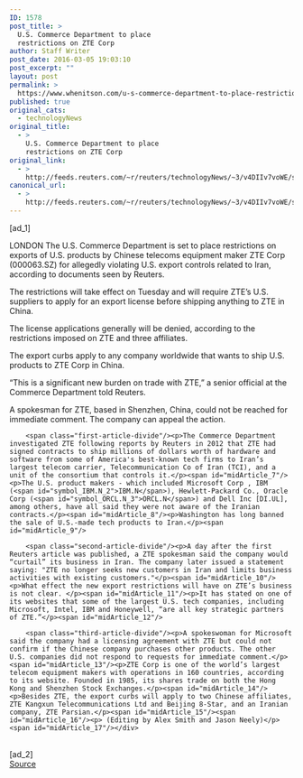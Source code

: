 ```yaml
---
ID: 1578
post_title: >
  U.S. Commerce Department to place
  restrictions on ZTE Corp
author: Staff Writer
post_date: 2016-03-05 19:03:10
post_excerpt: ""
layout: post
permalink: >
  https://www.whenitson.com/u-s-commerce-department-to-place-restrictions-on-zte-corp/
published: true
original_cats:
  - technologyNews
original_title:
  - >
    U.S. Commerce Department to place
    restrictions on ZTE Corp
original_link:
  - >
    http://feeds.reuters.com/~r/reuters/technologyNews/~3/v4DIIv7voWE/story01.htm
canonical_url:
  - >
    http://feeds.reuters.com/~r/reuters/technologyNews/~3/v4DIIv7voWE/story01.htm
---
```

 [ad_1]
<br><div id="articleText">
<span id="midArticle_start"/>

<span id="midArticle_0"/><span class="focusParagraph" readability="5"><p><span class="articleLocation">LONDON</span> The U.S. Commerce Department is set to place restrictions on exports of U.S. products by Chinese telecoms equipment maker ZTE Corp (<span id="symbol_000063.SZ_0">000063.SZ</span>) for allegedly violating U.S. export controls related to Iran, according to documents seen by Reuters.</p></span><span id="midArticle_1"/><p>The restrictions will take effect on Tuesday and will require ZTE’s U.S. suppliers to apply for an export license before shipping anything to ZTE in China. </p><span id="midArticle_2"/><p>The license applications generally will be denied, according to the restrictions imposed on ZTE and three affiliates.</p><span id="midArticle_3"/><p>The export curbs apply to any company worldwide that wants to ship U.S. products to ZTE Corp in China.</p><span id="midArticle_4"/><p>“This is a significant new burden on trade with ZTE,” a senior official at the Commerce Department told Reuters.</p><span id="midArticle_5"/><p>A spokesman for ZTE, based in Shenzhen, China, could not be reached for immediate comment. The company can appeal the action.</p><span id="midArticle_6"/>
        
        <span class="first-article-divide"/><p>The Commerce Department investigated ZTE following reports by Reuters in 2012 that ZTE had signed contracts to ship millions of dollars worth of hardware and software from some of America's best-known tech firms to Iran’s largest telecom carrier, Telecommunication Co of Iran (TCI), and a unit of the consortium that controls it.</p><span id="midArticle_7"/><p>The U.S. product makers - which included Microsoft Corp , IBM (<span id="symbol_IBM.N_2">IBM.N</span>), Hewlett-Packard Co., Oracle Corp (<span id="symbol_ORCL.N_3">ORCL.N</span>) and Dell Inc [DI.UL], among others, have all said they were not aware of the Iranian contracts.</p><span id="midArticle_8"/><p>Washington has long banned the sale of U.S.-made tech products to Iran.</p><span id="midArticle_9"/>
        
        <span class="second-article-divide"/><p>A day after the first Reuters article was published, a ZTE spokesman said the company would “curtail” its business in Iran. The company later issued a statement saying: "ZTE no longer seeks new customers in Iran and limits business activities with existing customers."</p><span id="midArticle_10"/><p>What effect the new export restrictions will have on ZTE’s business is not clear. </p><span id="midArticle_11"/><p>It has stated on one of its websites that some of the largest U.S. tech companies, including Microsoft, Intel, IBM and Honeywell, “are all key strategic partners of ZTE.”</p><span id="midArticle_12"/>
        
        <span class="third-article-divide"/><p>A spokeswoman for Microsoft said the company had a licensing agreement with ZTE but could not confirm if the Chinese company purchases other products. The other U.S. companies did not respond to requests for immediate comment.</p><span id="midArticle_13"/><p>ZTE Corp is one of the world’s largest telecom equipment makers with operations in 160 countries, according to its website. Founded in 1985, its shares trade on both the Hong Kong and Shenzhen Stock Exchanges.</p><span id="midArticle_14"/><p>Besides ZTE, the export curbs will apply to two Chinese affiliates, ZTE Kangxun Telecommunications Ltd and Beijing 8-Star, and an Iranian company, ZTE Parsian.</p><span id="midArticle_15"/><span id="midArticle_16"/><p> (Editing by Alex Smith and Jason Neely)</p><span id="midArticle_17"/></div>
<br>[ad_2]
<br><a href="http://feeds.reuters.com/~r/reuters/technologyNews/~3/v4DIIv7voWE/story01.htm">Source </a>